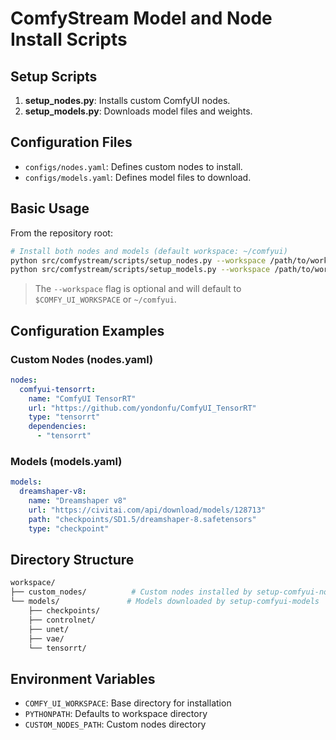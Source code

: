 # ComfyStream Model and Node Install Scripts

## Setup Scripts

1. **setup_nodes.py**: Installs custom ComfyUI nodes.
2. **setup_models.py**: Downloads model files and weights.

## Configuration Files

- `configs/nodes.yaml`: Defines custom nodes to install.
- `configs/models.yaml`: Defines model files to download.

## Basic Usage

From the repository root:

```bash
# Install both nodes and models (default workspace: ~/comfyui)
python src/comfystream/scripts/setup_nodes.py --workspace /path/to/workspace
python src/comfystream/scripts/setup_models.py --workspace /path/to/workspace
```

> The `--workspace` flag is optional and will default to `$COMFY_UI_WORKSPACE` or `~/comfyui`.

## Configuration Examples

### Custom Nodes (nodes.yaml)

```yaml
nodes:
  comfyui-tensorrt:
    name: "ComfyUI TensorRT"
    url: "https://github.com/yondonfu/ComfyUI_TensorRT"
    type: "tensorrt"
    dependencies:
      - "tensorrt"
```

### Models (models.yaml)

```yaml
models:
  dreamshaper-v8:
    name: "Dreamshaper v8"
    url: "https://civitai.com/api/download/models/128713"
    path: "checkpoints/SD1.5/dreamshaper-8.safetensors"
    type: "checkpoint"
```

## Directory Structure

```sh
workspace/
├── custom_nodes/          # Custom nodes installed by setup-comfyui-nodes
└── models/               # Models downloaded by setup-comfyui-models
    ├── checkpoints/
    ├── controlnet/
    ├── unet/
    ├── vae/
    └── tensorrt/
```

## Environment Variables

- `COMFY_UI_WORKSPACE`: Base directory for installation
- `PYTHONPATH`: Defaults to workspace directory
- `CUSTOM_NODES_PATH`: Custom nodes directory
